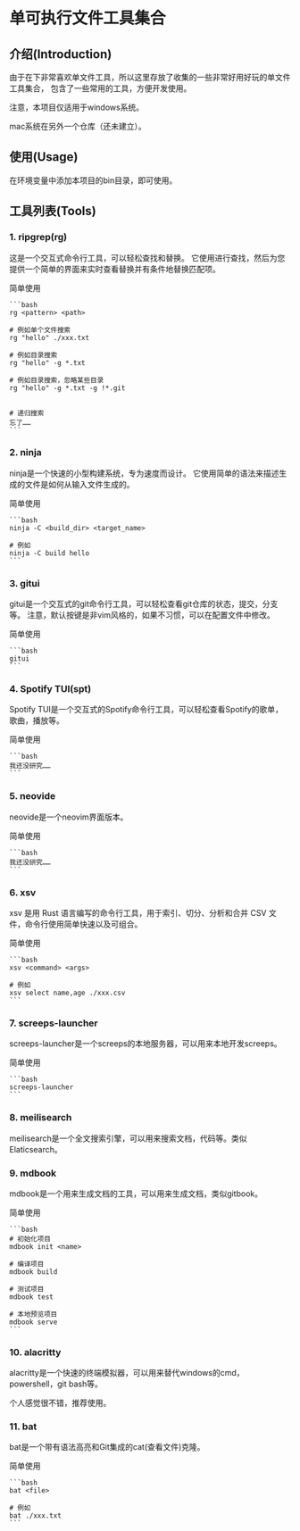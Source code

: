 # 单可执行文件工具集合

## 介绍(Introduction)

由于在下非常喜欢单文件工具，所以这里存放了收集的一些非常好用好玩的单文件工具集合，
包含了一些常用的工具，方便开发使用。

注意，本项目仅适用于windows系统。

mac系统在另外一个仓库（还未建立）。

## 使用(Usage)

在环境变量中添加本项目的bin目录，即可使用。

## 工具列表(Tools)

### 1. ripgrep(rg)

这是一个交互式命令行工具，可以轻松查找和替换。 它使用进行查找，然后为您提供一个简单的界面来实时查看替换并有条件地替换匹配项。

简单使用
    
    ```bash
    rg <pattern> <path>

    # 例如单个文件搜索
    rg "hello" ./xxx.txt

    # 例如目录搜索
    rg "hello" -g *.txt

    # 例如目录搜索，忽略某些目录
    rg "hello" -g *.txt -g !*.git


    # 递归搜索
    忘了……
    ```

### 2. ninja

ninja是一个快速的小型构建系统，专为速度而设计。 它使用简单的语法来描述生成的文件是如何从输入文件生成的。

简单使用

    ```bash
    ninja -C <build_dir> <target_name>

    # 例如
    ninja -C build hello
    ```

### 3. gitui

gitui是一个交互式的git命令行工具，可以轻松查看git仓库的状态，提交，分支等。
注意，默认按键是非vim风格的，如果不习惯，可以在配置文件中修改。

简单使用

    ```bash
    gitui
    ``` 

### 4. Spotify TUI(spt)

Spotify TUI是一个交互式的Spotify命令行工具，可以轻松查看Spotify的歌单，歌曲，播放等。

简单使用

    ```bash
    我还没研究……
    ```

### 5. neovide

neovide是一个neovim界面版本。

简单使用

    ```bash
    我还没研究……
    ```

### 6. xsv

xsv 是用 Rust 语言编写的命令行工具，用于索引、切分、分析和合并 CSV 文件，命令行使用简单快速以及可组合。

简单使用

    ```bash
    xsv <command> <args>

    # 例如
    xsv select name,age ./xxx.csv
    ```

### 7. screeps-launcher

screeps-launcher是一个screeps的本地服务器，可以用来本地开发screeps。

简单使用

    ```bash
    screeps-launcher
    ```

### 8. meilisearch

meilisearch是一个全文搜索引擎，可以用来搜索文档，代码等。类似Elaticsearch。

### 9. mdbook

mdbook是一个用来生成文档的工具，可以用来生成文档，类似gitbook。

简单使用

    ```bash
    # 初始化项目
    mdbook init <name>

    # 编译项目
    mdbook build

    # 测试项目
    mdbook test

    # 本地预览项目
    mdbook serve
    ```

### 10. alacritty

alacritty是一个快速的终端模拟器，可以用来替代windows的cmd，powershell，git bash等。

个人感觉很不错，推荐使用。

### 11. bat

bat是一个带有语法高亮和Git集成的cat(查看文件)克隆。

简单使用

    ```bash
    bat <file>

    # 例如
    bat ./xxx.txt
    ```